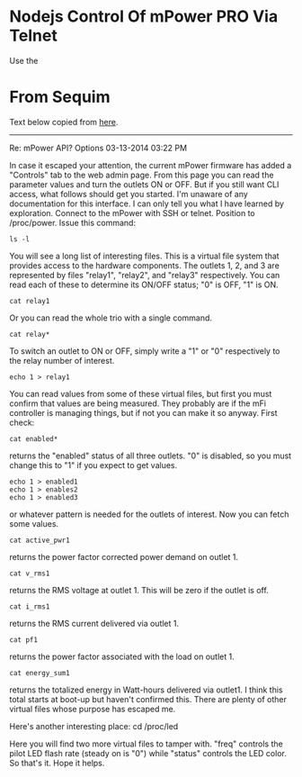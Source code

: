 # Nodejs Control Of mPower PRO Via Telnet

Use the



# From Sequim

Text below copied from
[here](https://community.ubnt.com/t5/mFi/mPower-API/td-p/637549).

---

Re: mPower API?
Options
‎03-13-2014 03:22 PM

In case it escaped your attention, the current mPower firmware has added a
"Controls" tab to the web admin page. From this page you can read the parameter
values and turn the outlets ON or OFF.
But if you still want CLI access, what follows should get you started.  I'm
unaware of any documentation for this interface.  I can only tell you what I
have learned by exploration.
Connect to the mPower with SSH or telnet.
Position to /proc/power.
Issue this command:
```
ls -l
```
You will see a long list of interesting files. This is a virtual file system
that provides access to the hardware components.
The outlets 1, 2, and 3 are represented by files "relay1", "relay2", and
"relay3" respectively. You can read each of these to determine its ON/OFF
status; "0" is OFF, "1" is ON.
```
cat relay1
```
 Or you can read the whole trio with a single command.
```
cat relay*
```
To switch an outlet to ON or OFF, simply write a "1" or "0" respectively to the
relay number of interest.
```
echo 1 > relay1
```
You can read values from some of these virtual files, but first you must confirm
that values are being measured.  They probably are if the mFi controller is
managing things, but if not you can make it so anyway.  First check:
```
cat enabled*
```
 returns the "enabled" status of all three outlets.  "0" is disabled, so you must change this to "1" if you expect to get values.
```
echo 1 > enabled1
echo 1 > enables2
echo 1 > enabled3
```
 or whatever pattern is needed for the outlets of interest.  Now you can fetch some values.
```
cat active_pwr1
```
 returns the power factor corrected power demand on outlet 1.
```
cat v_rms1
```
 returns the RMS voltage at outlet 1.  This will be zero if the outlet is off.
```
cat i_rms1
```
 returns the RMS current delivered via outlet 1.
```
cat pf1
```
 returns the power factor associated with the load on outlet 1.
```
cat energy_sum1
```
 returns the totalized energy in Watt-hours delivered via outlet1.  I think this total starts at boot-up but haven't confirmed this.
There are plenty of other virtual files whose purpose has escaped me.

Here's another interesting place:
cd /proc/led

Here you will find two more virtual files to tamper with. "freq" controls the pilot LED flash rate (steady on is "0") while "status" controls the LED color.
So that's it. Hope it helps.
